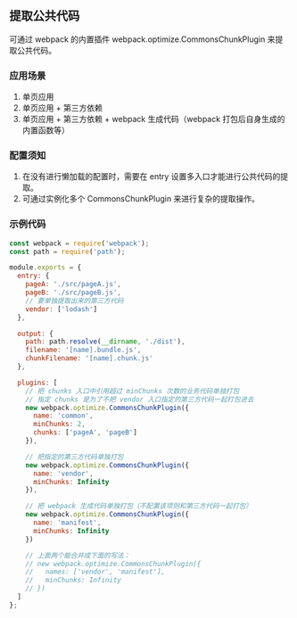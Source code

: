 ## 提取公共代码

可通过 webpack 的内置插件 webpack.optimize.CommonsChunkPlugin 来提取公共代码。

### 应用场景

1. 单页应用
2. 单页应用 + 第三方依赖
3. 单页应用 + 第三方依赖 + webpack 生成代码（webpack 打包后自身生成的内置函数等）

### 配置须知

1. 在没有进行懒加载的配置时，需要在 entry 设置多入口才能进行公共代码的提取。
2. 可通过实例化多个 CommonsChunkPlugin 来进行复杂的提取操作。

### 示例代码
```js
const webpack = require('webpack');
const path = require('path');

module.exports = {
  entry: {
    pageA: './src/pageA.js',
    pageB: './src/pageB.js',
    // 要单独提取出来的第三方代码
    vendor: ['lodash']
  },

  output: {
    path: path.resolve(__dirname, './dist'),
    filename: '[name].bundle.js',
    chunkFilename: '[name].chunk.js'
  },

  plugins: [
    // 把 chunks 入口中引用超过 minChunks 次数的业务代码单独打包
    // 指定 chunks 是为了不把 vendor 入口指定的第三方代码一起打包进去
    new webpack.optimize.CommonsChunkPlugin({
      name: 'common',
      minChunks: 2,
      chunks: ['pageA', 'pageB']
    }),

    // 把指定的第三方代码单独打包
    new webpack.optimize.CommonsChunkPlugin({
      name: 'vendor',
      minChunks: Infinity
    }),

    // 把 webpack 生成代码单独打包（不配置该项则和第三方代码一起打包）
    new webpack.optimize.CommonsChunkPlugin({
      name: 'manifest',
      minChunks: Infinity
    })

    // 上面两个能合并成下面的写法：
    // new webpack.optimize.CommonsChunkPlugin({
    //   names: ['vendor', 'manifest'],
    //   minChunks: Infinity
    // })
  ]
};
```
